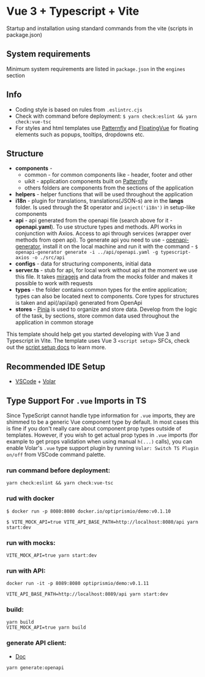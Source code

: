 # Vue 3 + Typescript + Vite

Startup and installation using standard commands from the vite (scripts in package.json)

## System requirements

Minimum system requirements are listed in `package.json` in the `engines` section

## Info

- Сoding style is based on rules from `.eslintrc.cjs`
- Сheck with command before deployment: `$ yarn check:eslint && yarn check:vue-tsc`
- For styles and html templates use [Patternfly](https://www.patternfly.org/v4/) and [FloatingVue](https://github.com/Akryum/floating-vue) for floating elements such as popups, tooltips, dropdowns etc.

## Structure

- **components** -
  - common - for common components like - header, footer and other
  - uikit - application components built on [Patternfly](https://www.patternfly.org/v4/)
  - others folders are components from the sections of the application
- **helpers** - helper functions that will be used throughout the application
- **i18n** - plugin for translations, translations(JSON-s) are in the **langs** folder. Is used through the $t operator and `inject('i18n')` in setup-like components
- **api** - api generated from the openapi file (search above for it - **openapi.yaml**). To use structure types and methods. API works in conjunction with Axios. Access to api through services (wrapper over methods from open api). To generate api you need to use - [openapi-generator](https://openapi-generator.tech/docs/generators/typescript-axios/), install it on the local machine and run it with the command - `$ openapi-generator generate -i ../api/openapi.yaml -g typescript-axios -o ./src/api`
- **configs** - data for structuring components, initial data
- **server.ts** - stub for api, for local work without api at the moment we use this file. It takes [miragejs](https://miragejs.com/) and data from the mocks folder and makes it possible to work with requests
- **types** - the folder contains common types for the entire application; types can also be located next to components. Core types for structures is taken and api(/api/api) generated from OpenApi
- **stores** - [Pinia](https://pinia.vuejs.org/) is used to organize and store data. Develop from the logic of the task, by sections, store common data used throughout the application in common storage

This template should help get you started developing with Vue 3 and Typescript in Vite. The template uses Vue 3 `<script setup>` SFCs, check out the [script setup docs](https://v3.vuejs.org/api/sfc-script-setup.html#sfc-script-setup) to learn more.

## Recommended IDE Setup

- [VSCode](https://code.visualstudio.com/) + [Volar](https://marketplace.visualstudio.com/items?itemName=johnsoncodehk.volar)

## Type Support For `.vue` Imports in TS

Since TypeScript cannot handle type information for `.vue` imports, they are shimmed to be a generic Vue component type by default. In most cases this is fine if you don't really care about component prop types outside of templates. However, if you wish to get actual prop types in `.vue` imports (for example to get props validation when using manual `h(...)` calls), you can enable Volar's `.vue` type support plugin by running `Volar: Switch TS Plugin on/off` from VSCode command palette.

### run command before deployment:

```
yarn check:eslint && yarn check:vue-tsc
```

### rud with docker

```
$ docker run -p 8080:8080 docker.io/optiprismio/demo:v0.1.10

$ VITE_MOCK_API=true VITE_API_BASE_PATH=http://localhost:8080/api yarn start:dev
```

### run with mocks:

```
VITE_MOCK_API=true yarn start:dev
```

### run with API:

```
docker run -it -p 8089:8080 optiprismio/demo:v0.1.11
```

```
VITE_API_BASE_PATH=http://localhost:8089/api yarn start:dev
```

### build:

```
yarn build
VITE_MOCK_API=true yarn build
```

### generate API client:

- [Doc](https://openapi-generator.tech/docs/generators/typescript-axios/)

```
yarn generate:openapi
```

